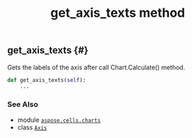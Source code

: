 ﻿---
title: get_axis_texts method
second_title: Aspose.Cells for Python via .NET API References
description: 
type: docs
weight: 20
url: /aspose.cells.charts/axis/get_axis_texts/
is_root: false
---

## get_axis_texts {#}

Gets the labels of the axis after call Chart.Calculate() method.



```python
def get_axis_texts(self):
    ...
```





### See Also
* module [`aspose.cells.charts`](../../)
* class [`Axis`](/cells/python-net/aspose.cells.charts/axis)
